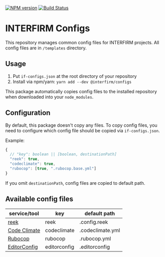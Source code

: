 [![NPM version](https://img.shields.io/npm/v/@interfirm/configs.svg)](https://www.npmjs.com/package/@interfirm/configs)
[![Build Status](https://travis-ci.com/interfirm/configs.svg?token=z7WQGZviWBM4zmGAt52E)](https://travis-ci.com/interfirm/configs)

# INTERFIRM Configs

This repository manages common config files for INTERFIRM projects.
All config files are in `/templates` directory.

## Usage

1. Put `if-configs.json` at the root directory of your repository
1. Install via npm/yarn: `yarn add --dev @interfirm/configs`

This package automatically copies config files to the installed repository when downloaded into your `node_modules`.

## Configuration

By default, this package doesn't copy any files.
To copy config files, you need to configure which config file should be copied via `if-configs.json`.

Example:

```js
{
  // "key": boolean || [boolean, destinationPath]
  "reek": true,
  "codeclimate": true,
  "rubocop": [true, ".rubocop.base.yml"]
}
```

If you omit `destinationPath`, config files are copied to default path.

## Available config files

| service/tool | key | default path |
| --- | --- | --- |
| [reek](https://github.com/troessner/reek) | reek | .config.reek |
| [Code Climate](https://codeclimate.com/) | codeclimate | .codeclimate.yml |
| [Rubocop](https://github.com/bbatsov/rubocop) | rubocop | .rubocop.yml |
| [EditorConfig](http://editorconfig.org/) | editorconfig | .editorconfig |
